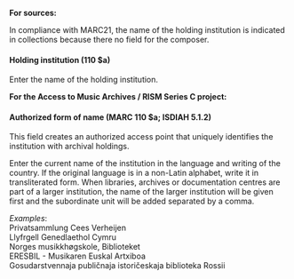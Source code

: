 **For sources:&nbsp;**

In compliance with MARC21, the name of the holding institution is indicated in collections because there no field for the composer.

#### Holding institution (110 $a)

Enter the name of the holding institution.&nbsp;

**For the Access to Music Archives / RISM Series C project:**

#### Authorized form of name&nbsp;(MARC 110 $a; ISDIAH 5.1.2)

This field creates an authorized access point that uniquely identifies the institution with archival holdings.

Enter the current name of the institution in the language and writing of the country. If the original language is in a non-Latin alphabet, write it in transliterated form.&nbsp;When libraries, archives or documentation centres are part of a larger institution, the name of the larger institution will be given first and the subordinate unit will be added separated by a comma.&nbsp;&nbsp;

_Examples_:  
Privatsammlung Cees Verheijen  
Llyfrgell Genedlaethol Cymru  
Norges musikkhøgskole, Biblioteket  
ERESBIL - Musikaren Euskal Artxiboa  
Gosudarstvennaja publičnaja istoričeskaja biblioteka Rossii